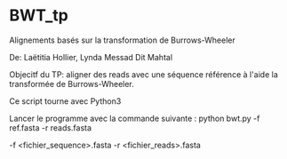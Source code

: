 # BWT_tp

Alignements basés sur la transformation de Burrows-Wheeler

De: Laëtitia Hollier, Lynda Messad Dit Mahtal

Objecitf du TP: aligner des reads avec une séquence référence à l'aide la transformée de Burrows-Wheeler.

Ce script tourne avec Python3

Lancer le programme avec la commande suivante : 
python bwt.py -f ref.fasta -r reads.fasta 

-f <fichier_sequence>.fasta
-r <fichier_reads>.fasta
